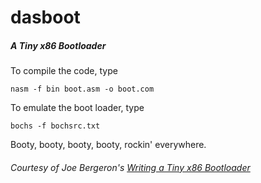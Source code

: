 # dasboot
##### A Tiny x86 Bootloader

To compile the code, type
```
nasm -f bin boot.asm -o boot.com
```

To emulate the boot loader, type
```
bochs -f bochsrc.txt
```

Booty, booty, booty, booty, rockin' everywhere.

###### Courtesy of Joe Bergeron's [Writing a Tiny x86 Bootloader](https://www.joe-bergeron.com/posts/Writing%20a%20Tiny%20x86%20Bootloader/)
